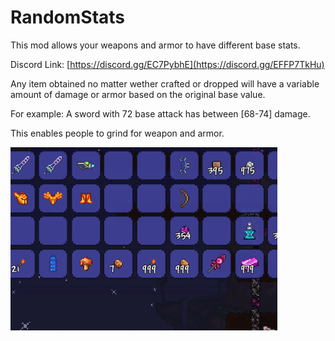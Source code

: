 # RandomStats
This mod allows your weapons and armor to have different base stats.

Discord Link: [https://discord.gg/EC7PybhE](https://discord.gg/EFFP7TkHu)

Any item obtained no matter wether crafted or dropped will have a variable amount of damage or armor based on the original base value.

For example: A sword with 72 base attack has between [68-74] damage. 
 
This enables people to grind for weapon and armor. 

![](mod.gif)
